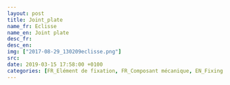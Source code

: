 ```yaml
---
layout: post
title: Joint_plate
name_fr: Eclisse
name_en: Joint plate
desc_fr: 
desc_en: 
img: ["2017-08-29_130209eclisse.png"]
src: 
date: 2019-03-15 17:58:00 +0100
categories: [FR_Elément de fixation, FR_Composant mécanique, EN_Fixing part, EN_Mechanical part]
---
```

